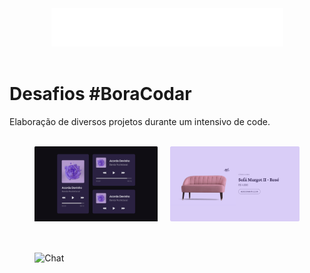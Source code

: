 <div align="center">
  <img alt="Desafios #BoraCodar" src="./desafio01_playermusica/src/assets/boraCodar.png">
</div><br>

# Desafios #BoraCodar
Elaboração de diversos projetos durante um intensivo de code.
<br>
<br>


<div style="display: flex; justify-content:center; gap: 20px">
  <img alt="Player de música" src="./desafio01_playermusica/src/assets/github_capa.png" width="39%">
  <img alt="Card de produto" src="./desafio02_productcard/src/assets/github_capa.png" width="41%">
</div>


<div style="margin-top: 50px; display: flex; justify-content:center; gap: 10px">
  <img alt="Chat" src="https://i.imgur.com/8nHjX5q.png" width="84%">
  <!-- <img alt="Card de produto" src="./desafio02_productcard/src/assets/github_capa.png" width="44%"> -->
</div>